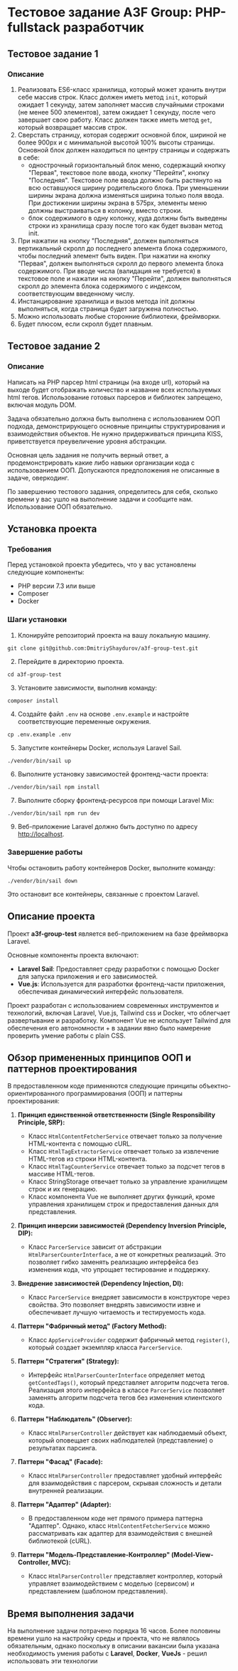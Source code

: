 # Тестовое задание A3F Group: PHP-fullstack разработчик

## Тестовое задание 1

### Описание
1. Реализовать ES6-класс хранилища, который может хранить внутри себе массив строк. Класс должен иметь метод `init`, который ожидает 1 секунду, затем заполняет массив случайными строками (не менее 500 элементов), затем ожидает 1 секунду, после чего завершает свою работу. Класс должен также иметь метод `get`, который возвращает массив строк.
2. Сверстать страницу, которая содержит основной блок, шириной не более 900px и с минимальной высотой 100% высоты страницы. Основной блок должен находиться по центру страницы и содержать в себе:
    - однострочный горизонтальный блок меню, содержащий кнопку "Первая", текстовое поле ввода, кнопку "Перейти", кнопку "Последняя". Текстовое поле ввода должно быть растянуто на всю оставшуюся ширину родительского блока. При уменьшении ширины экрана должна изменяться ширина только поля ввода. При достижении ширины экрана в 575px, элементы меню должны выстраиваться в колонку, вместо строки.
    - блок содержимого в одну колонку, куда должны быть выведены строки из хранилища сразу после того как будет вызван метод init.
3. При нажатии на кнопку "Последняя", должен выполняться вертикальный скролл до последнего элемента блока содержимого, чтобы последний элемент быть виден. При нажатии на кнопку "Первая", должен выполняться скролл до первого элемента блока содержимого. При вводе числа (валидация не требуется) в текстовое поле и нажатии на кнопку "Перейти", должен выполняться скролл до элемента блока содержимого с индексом, соответствующим введенному числу.
4. Инстанцирование хранилища и вызов метода init должны выполняться, когда страница будет загружена полностью.
5. Можно использовать любые сторонние библиотеки, фреймворки.
6. Будет плюсом, если скролл будет плавным.

## Тестовое задание 2

### Описание
Написать на PHP парсер html страницы (на входе url), который на выходе будет отображать количество и название всех используемых html тегов. Использование готовых парсеров и библиотек запрещено, включая модуль DOM.

Задача обязательно должна быть выполнена с использованием ООП подхода, демонстрирующего основные принципы структурирования и взаимодействия объектов. Не нужно придерживаться принципа KISS, приветствуется преувеличение уровня абстракции.

Основная цель задания не получить верный ответ, а продемонстрировать какие либо навыки организации кода с использованием ООП. Допускаются предположения не описанные в задаче, оверкодинг.

По завершению тестового задания, определитесь для себя, сколько времени у вас ушло на выполнение задачи и сообщите нам. Использование ООП обязательно.

## Установка проекта

### Требования
Перед установкой проекта убедитесь, что у вас установлены следующие компоненты:
- PHP версии 7.3 или выше
- Composer
- Docker

### Шаги установки

1. Клонируйте репозиторий проекта на вашу локальную машину.

```shell
git clone git@github.com:DmitriyShaydurov/a3f-group-test.git
```

2. Перейдите в директорию проекта.

```shell
cd a3f-group-test
```

3. Установите зависимости, выполнив команду:

```shell
composer install
```

4. Создайте файл `.env` на основе `.env.example` и настройте соответствующие переменные окружения.

```shell
cp .env.example .env
```

5. Запустите контейнеры Docker, используя Laravel Sail.

```shell
./vendor/bin/sail up
```

6. Выполните установку зависимостей фронтенд-части проекта:

```shell
./vendor/bin/sail npm install
```

7. Выполните сборку фронтенд-ресурсов при помощи Laravel Mix:

```shell
./vendor/bin/sail npm run dev
```

9. Веб-приложение Laravel должно быть доступно по адресу [http://localhost](http://localhost).

### Завершение работы

Чтобы остановить работу контейнеров Docker, выполните команду:

```shell
./vendor/bin/sail down
```

Это остановит все контейнеры, связанные с проектом Laravel.

## Описание проекта

Проект **a3f-group-test** является веб-приложением на базе фреймворка Laravel.

Основные компоненты проекта включают:
- **Laravel Sail**: Предоставляет среду разработки с помощью Docker для запуска приложения и его зависимостей.
- **Vue.js**: Используется для разработки фронтенд-части приложения, обеспечивая динамический интерфейс пользователя.

Проект разработан с использованием современных инструментов и технологий, включая Laravel, Vue.js, Tailwind css и Docker, что облегчает развертывание и разработку. Компонент Vue не использует Tailwind для обеспечения его автономности + в задании явно было намерение проверить умение работы с plain CSS.

## Обзор примененных принципов ООП и паттернов проектирования

В предоставленном коде применяются следующие принципы объектно-ориентированного программирования (ООП) и паттерны проектирования:

1. **Принцип единственной ответственности (Single Responsibility Principle, SRP):**
   - Класс `HtmlContentFetcherService` отвечает только за получение HTML-контента с помощью cURL.
   - Класс `HtmlTagExtractorService` отвечает только за извлечение HTML-тегов из строки HTML-контента.
   - Класс `HtmlTagCounterService` отвечает только за подсчет тегов в массиве HTML-тегов.
   - Класс  StringStorage отвечает только за управление хранилищем строк и их генерацию.
   - Класс  компонента Vue не выполняет других функций, кроме управления хранилищем строк и предоставления данных для представления.

2. **Принцип инверсии зависимостей (Dependency Inversion Principle, DIP):**
   - Класс `ParcerService` зависит от абстракции `HtmlParserCounterInterface`, а не от конкретных реализаций. Это позволяет гибко заменять реализацию интерфейса без изменения кода, что упрощает тестирование и поддержку.

3. **Внедрение зависимостей (Dependency Injection, DI):**
   - Класс `ParcerService` внедряет зависимости в конструкторе через свойства. Это позволяет внедрять зависимости извне и обеспечивает лучшую читаемость и тестируемость кода.

4. **Паттерн "Фабричный метод" (Factory Method):**
   - Класс `AppServiceProvider` содержит фабричный метод `register()`, который создает экземпляр класса `ParcerService`.

5. **Паттерн "Стратегия" (Strategy):**
   - Интерфейс `HtmlParserCounterInterface` определяет метод `getContedTags()`, который представляет алгоритм подсчета тегов. Реализация этого интерфейса в классе `ParcerService` позволяет заменять алгоритм подсчета тегов без изменения клиентского кода.

6. **Паттерн "Наблюдатель" (Observer):**
   - Класс `HtmlParserController` действует как наблюдаемый объект, который оповещает своих наблюдателей (представление) о результатах парсинга.

7. **Паттерн "Фасад" (Facade):**
   - Класс `HtmlParserController` предоставляет удобный интерфейс для взаимодействия с парсером, скрывая сложность и детали внутренней реализации.

8. **Паттерн "Адаптер" (Adapter):**
   - В предоставленном коде нет прямого примера паттерна "Адаптер". Однако, класс `HtmlContentFetcherService` можно рассматривать как адаптер для взаимодействия с внешней библиотекой (cURL).

9. **Паттерн "Модель-Представление-Контроллер" (Model-View-Controller, MVC):**
    - Класс `HtmlParserController` представляет контроллер, который управляет взаимодействием с моделью (сервисом) и представлением (шаблоном представления).

## Время выполнения задачи
На выполнение задачи потрачено порядка 16 часов. Более половины времени ушло на настройку среды и проекта, что не являлось обязательным, однако поскольку в описании вакансии была указана необходимость умения работы с **Laravel**, **Docker**, **VueJs**  - решил использовать эти технологии